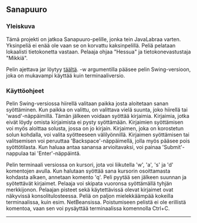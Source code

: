 ## Sanapuuro

### Yleiskuva

Tämä projekti on jatkoa Sanapuuro-pelille, jonka tein JavaLabraa varten. Yksinpeliä ei enää ole vaan se on korvattu kaksinpelillä. Peliä pelataan lokaalisti tietokonetta vastaan. Pelaaja ohjaa "Hessua" ja tietokonevastustaja "Mikkiä".

Pelin ajettava jar löytyy [täältä](http://www.cs.helsinki.fi/u/skaipio/jars/sanapuuro.jar). -w argumentilla pääsee pelin Swing-versioon, joka on mukavampi käyttää kuin terminaaliversio.

### Käyttöohjeet

Pelin Swing-versiossa hiirellä valitaan paikka josta aloitetaan sanan syöttäminen. Kun paikka on valittu, on valittava vielä suunta, joko hiirellä tai 'wasd'-näppäimillä. Tämän jälkeen voidaan syöttää kirjaimia. Kirjaimia, jotka eivät löydy omista kirjaimista ei pysty syöttämään. Kirjaimien syöttämisen voi myös aloittaa solusta, jossa on jo kirjain. Kirjaimen, joka on korostetun solun kohdalla, voi valita syötteeseen välilyönnillä. Kirjaimen syöttämisen tai valitsemisen voi peruuttaa 'Backspace'-näppäimellä, jolla myös pääsee pois syöttötilasta. Kun haluaa antaa sanansa arvioitavaksi, voi painaa 'Submit'-nappulaa tai 'Enter'-näppäintä.

Pelin terminaali versiossa on kursori, jota voi liikutella 'w', 'a', 's' ja 'd' komentojen avulla. Kun halutaan syöttää sana kursorin osoittamasta kohdasta alkaen, annetaan komento 'q'. Peli pyytää sen jälkeen suunnan ja syötettävät kirjaimet. Pelaaja voi skipata vuoronsa syöttämällä tyhjän merkkijonon. Pelaajan pisteet sekä käytettävissä olevat kirjaimet ovat näkyvissä konsolitulosteessa. Peliä on paljon mielekkäämpää kokeilla terminaalissa, kuin esim. NetBeansissa.  Poistumiseen pelistä ei ole erillistä komentoa, vaan sen voi pysäyttää terminaalissa komennolla Ctrl+C.

* * *
